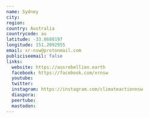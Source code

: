 ```yaml
---
name: Sydney
city:
region:
country: Australia
countrycode: au
latitude: -33.8688197
longitude: 151.2092955
email: xr-nsw@protonmail.com
publiciseemail: false
links:
  website: https://ausrebellion.earth
  facebook: https://facebook.com/xrnsw
  youtube:
  twitter:
  instagram: https://instagram.com/climateactionnsw
  diaspora:
  peertube:
  mastodon:
---
```

